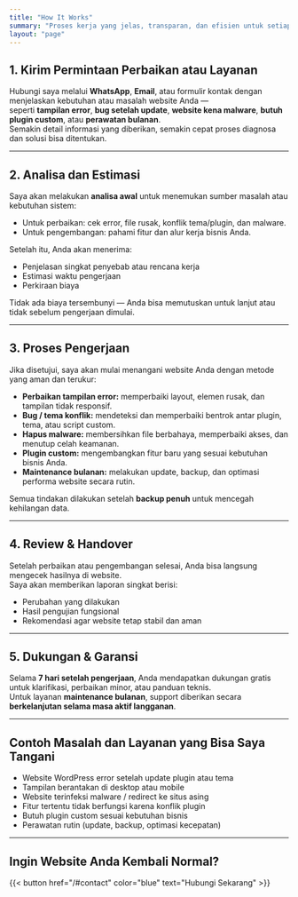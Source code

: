 ```yaml
---
title: "How It Works"
summary: "Proses kerja yang jelas, transparan, dan efisien untuk setiap jenis layanan WordPress yang kami tawarkan."
layout: "page"
---
```


## 1. Kirim Permintaan Perbaikan atau Layanan
Hubungi saya melalui **WhatsApp**, **Email**, atau formulir kontak dengan menjelaskan kebutuhan atau masalah website Anda —  
seperti **tampilan error**, **bug setelah update**, **website kena malware**, **butuh plugin custom**, atau **perawatan bulanan**.  
Semakin detail informasi yang diberikan, semakin cepat proses diagnosa dan solusi bisa ditentukan.

---

## 2. Analisa dan Estimasi
Saya akan melakukan **analisa awal** untuk menemukan sumber masalah atau kebutuhan sistem:
- Untuk perbaikan: cek error, file rusak, konflik tema/plugin, dan malware.  
- Untuk pengembangan: pahami fitur dan alur kerja bisnis Anda.  

Setelah itu, Anda akan menerima:
- Penjelasan singkat penyebab atau rencana kerja  
- Estimasi waktu pengerjaan  
- Perkiraan biaya  

Tidak ada biaya tersembunyi — Anda bisa memutuskan untuk lanjut atau tidak sebelum pengerjaan dimulai.

---

## 3. Proses Pengerjaan
Jika disetujui, saya akan mulai menangani website Anda dengan metode yang aman dan terukur:

- **Perbaikan tampilan error:** memperbaiki layout, elemen rusak, dan tampilan tidak responsif.  
- **Bug / tema konflik:** mendeteksi dan memperbaiki bentrok antar plugin, tema, atau script custom.  
- **Hapus malware:** membersihkan file berbahaya, memperbaiki akses, dan menutup celah keamanan.  
- **Plugin custom:** mengembangkan fitur baru yang sesuai kebutuhan bisnis Anda.  
- **Maintenance bulanan:** melakukan update, backup, dan optimasi performa website secara rutin.

Semua tindakan dilakukan setelah **backup penuh** untuk mencegah kehilangan data.

---

## 4. Review & Handover
Setelah perbaikan atau pengembangan selesai, Anda bisa langsung mengecek hasilnya di website.  
Saya akan memberikan laporan singkat berisi:
- Perubahan yang dilakukan  
- Hasil pengujian fungsional  
- Rekomendasi agar website tetap stabil dan aman  

---

## 5. Dukungan & Garansi
Selama **7 hari setelah pengerjaan**, Anda mendapatkan dukungan gratis untuk klarifikasi, perbaikan minor, atau panduan teknis.  
Untuk layanan **maintenance bulanan**, support diberikan secara **berkelanjutan selama masa aktif langganan**.

---

## Contoh Masalah dan Layanan yang Bisa Saya Tangani
- Website WordPress error setelah update plugin atau tema  
- Tampilan berantakan di desktop atau mobile  
- Website terinfeksi malware / redirect ke situs asing  
- Fitur tertentu tidak berfungsi karena konflik plugin  
- Butuh plugin custom sesuai kebutuhan bisnis  
- Perawatan rutin (update, backup, optimasi kecepatan)

---

## Ingin Website Anda Kembali Normal?
{{< button href="/#contact" color="blue" text="Hubungi Sekarang" >}}
